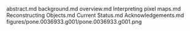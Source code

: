 abstract.md
background.md
overview.md
Interpreting pixel maps.md
Reconstructing Objects.md
Current Status.md
Acknowledgements.md
figures/pone.0036933.g001/pone.0036933.g001.png